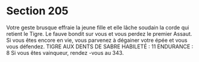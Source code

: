 # Section 205

Votre geste brusque effraie la jeune fille et elle lâche soudain la
corde qui retient le Tigre. Le fauve bondit sur vous et vous perdez
le premier Assaut. Si vous êtes encore en vie, vous parvenez à
dégainer votre épée et vous vous défendez.
TIGRE AUX DENTS
DE SABRE  HABILETÉ : 11 ENDURANCE : 8
Si vous êtes vainqueur, rendez -vous au  343.